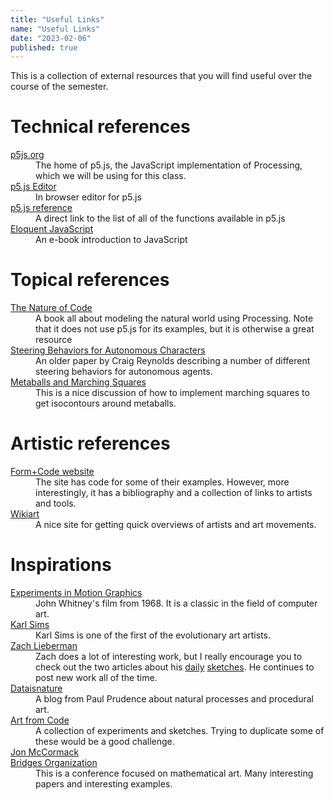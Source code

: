 ```yaml
---
title: "Useful Links"
name: "Useful Links"
date: "2023-02-06"
published: true
---
```


This is a collection of external resources that you will find useful over the course of the semester.

# Technical references

<dl>
  <dt><a href="https://p5js.org/">p5js.org</a></dt>
  <dd>The home of p5.js, the JavaScript implementation of Processing, which we will be using for this class.</dd>
   <dt><a href="https://editor.p5js.org/">p5.js Editor</a></dt>
  <dd>In browser editor for p5.js</dd>
  <dt><a href="https://p5js.org/reference/">p5.js reference</a></dt>
  <dd>A direct link to the list of all of the functions available in p5.js</dd>
   <dt><a href="http://eloquentjavascript.net/3rd_edition/">Eloquent JavaScript</a></dt>
  <dd>An e-book introduction to JavaScript</dd>
</dl>

# Topical references

<dl>
  <dt><a href="https://natureofcode.com/book/">The Nature of Code</a></dt>
  <dd>A book all about modeling the natural world using Processing. Note that it does not use p5.js for its examples, but it is otherwise a great resource</dd>
  <dt><a href="http://www.red3d.com/cwr/steer/gdc99/">Steering Behaviors for Autonomous Characters</a></dt>
  <dd>An older paper by Craig Reynolds describing a number of different steering behaviors for autonomous agents.</dd>
  <dt><a href="http://jamie-wong.com/2014/08/19/metaballs-and-marching-squares/">Metaballs and Marching Squares</a></dt>
  <dd>This is a nice discussion of how to implement marching squares to get isocontours around metaballs.</dd>
</dl>

# Artistic references

<dl>
<dt><a href="http://formandcode.com/">Form+Code website</a></dt>
  <dd>The site has code for some of their examples. However, more interestingly, it has a bibliography and a collection of links to artists and tools.</dd>
  <dt><a href="https://www.wikiart.org">Wikiart</a></dt>
  <dd>A nice site for getting quick overviews of artists and art movements.</dd>
</dl>

# Inspirations

<dl>
<dt><a href="https://archive.org/details/experimentsinmotiongraphics">Experiments in Motion Graphics</a></dt>
<dd>John Whitney's film from 1968. It is a classic in the field of computer art.</dd>
<dt><a href="https://karlsims.com/">Karl Sims</a></dt>
<dd>Karl Sims is one of the first of the evolutionary art artists.</dd>
<dt><a href="https://www.instagram.com/zach.lieberman/">Zach Lieberman</a></dt>
<dd>Zach does a lot of interesting work, but I really encourage you to check out the two articles about his <a href="https://medium.com/@zachlieberman/daily-sketches-2016-28586d8f008e">daily</a> <a href="https://medium.com/@zachlieberman/daily-sketches-in-2017-1b4234b0615d">sketches</a>. He continues to post new work all of the time.</dd>
<dt><a href="https://www.dataisnature.com/">Dataisnature</a></dt>
<dd>A blog from Paul Prudence about natural processes and procedural art.</dd>
<dt><a href="http://www.artfromcode.com/">Art from Code</a></dt>
<dd>A collection of experiments and sketches. Trying to duplicate some of these would be a good challenge.</dd>
<dt><a href="https://aiartists.org/jon-mccormack">Jon McCormack</a></dt>
<dd></dd>
<dt><a href="https://www.bridgesmathart.org/">Bridges Organization</a></dt>
<dd>This is a conference focused on mathematical art. Many interesting papers and interesting examples.</dd>

</dl>
